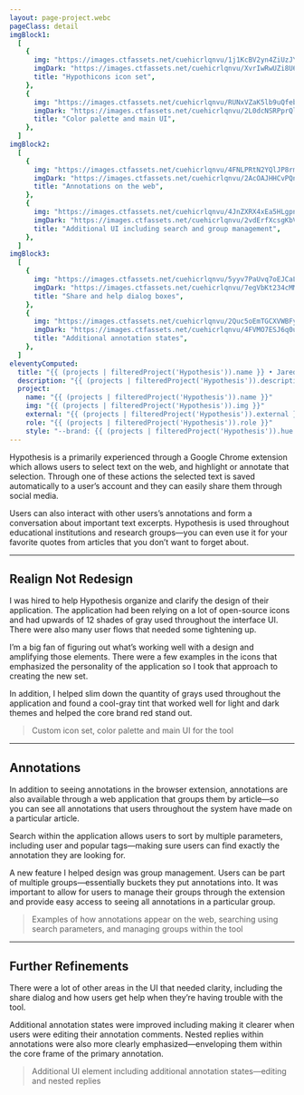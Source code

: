 ```yaml
---
layout: page-project.webc
pageClass: detail
imgBlock1:
  [
    {
      img: "https://images.ctfassets.net/cuehicrlqnvu/1j1KcBV2yn4ZiUzJY0oRit/269bdde9967579dda9adffcea58485e9/hypothesis-1-light.svg",
      imgDark: "https://images.ctfassets.net/cuehicrlqnvu/XvrIwRwUZi8U6IH1GxX18/024f581b438f89e40182e188798112e7/hypothesis-1-dark.svg",
      title: "Hypothicons icon set",
    },
    {
      img: "https://images.ctfassets.net/cuehicrlqnvu/RUNxVZaK5lb9uQfebmORL/e6cedb742ac1667b3f475d5c16fee533/hypothesis-2-light.svg",
      imgDark: "https://images.ctfassets.net/cuehicrlqnvu/2L0dcNSRPprQlybFxTjkKV/33e4ccbad7f0d8ef3f825584f8f7dafe/hypothesis-2-dark.svg",
      title: "Color palette and main UI",
    },
  ]
imgBlock2:
  [
    {
      img: "https://images.ctfassets.net/cuehicrlqnvu/4FNLPRtN2YQlJP8rmJEwxg/d598ffa9f0acee3a4436c1bcfc76d506/hypothesis-3-light.svg",
      imgDark: "https://images.ctfassets.net/cuehicrlqnvu/2AcOAJHHCvPQn0qvmPvnTZ/6022d764e2bd18e6735cd1639f84c38b/hypothesis-3-dark.svg",
      title: "Annotations on the web",
    },
    {
      img: "https://images.ctfassets.net/cuehicrlqnvu/4JnZXRX4xEa5HLgpnIVZm2/91bff02f1d234dd57ddcaf45d33b20d6/hypothesis-4-light.svg",
      imgDark: "https://images.ctfassets.net/cuehicrlqnvu/2vdErfXcsgKbVqiMznXzp4/66d69a08811caae6ff1a5f8be010a869/hypothesis-4-dark.svg",
      title: "Additional UI including search and group management",
    },
  ]
imgBlock3:
  [
    {
      img: "https://images.ctfassets.net/cuehicrlqnvu/5yyv7PaUvq7oEJCaLEnRZM/1127fda1b11743f91023c00b1158d1a8/hypothesis-5-light.svg",
      imgDark: "https://images.ctfassets.net/cuehicrlqnvu/7egVbKt234cMMeMponsIPp/e6f34daf6b667d56c3a7ee4231c3a8b4/hypothesis-5-dark.svg",
      title: "Share and help dialog boxes",
    },
    {
      img: "https://images.ctfassets.net/cuehicrlqnvu/2Quc5oEmTGCXVWBFyJPbIg/46aa90ffd6f5b5bd4d7f2f68fa2efa32/hypothesis-6-light.svg",
      imgDark: "https://images.ctfassets.net/cuehicrlqnvu/4FVMO7ESJ6q0uAiHUDYoSj/338cf2dcaf7634f4223e2c482f6e8054/hypothesis-6-dark.svg",
      title: "Additional annotation states",
    },
  ]
eleventyComputed:
  title: "{{ (projects | filteredProject('Hypothesis')).name }} • Jared Pendergraft"
  description: "{{ (projects | filteredProject('Hypothesis')).description }}"
  project:
    name: "{{ (projects | filteredProject('Hypothesis')).name }}"
    img: "{{ (projects | filteredProject('Hypothesis')).img }}"
    external: "{{ (projects | filteredProject('Hypothesis')).external }}"
    role: "{{ (projects | filteredProject('Hypothesis')).role }}"
    style: "--brand: {{ (projects | filteredProject('Hypothesis')).hue }}"
---
```


Hypothesis is a primarily experienced through a Google Chrome extension which allows users to select text on the web, and highlight or annotate that selection. Through one of these actions the selected text is saved automatically to a user’s account and they can easily share them through social media.

Users can also interact with other users’s annotations and form a conversation about important text excerpts. Hypothesis is used throughout educational institutions and research groups—you can even use it for your favorite quotes from articles that you don’t want to forget about.

---

## Realign Not Redesign

I was hired to help Hypothesis organize and clarify the design of their application. The application had been relying on a lot of open-source icons and had upwards of 12 shades of gray used throughout the interface UI. There were also many user flows that needed some tightening up.

I’m a big fan of figuring out what’s working well with a design and amplifying those elements. There were a few examples in the icons that emphasized the personality of the application so I took that approach to creating the new set.

In addition, I helped slim down the quantity of grays used throughout the application and found a cool-gray tint that worked well for light and dark themes and helped the core brand red stand out.

<project-detail-image-wrap :images="this.imgBlock1" webc:nokeep></project-detail-image-wrap>

> Custom icon set, color palette and main UI for the tool

---

## Annotations

In addition to seeing annotations in the browser extension, annotations are also available through a web application that groups them by article—so you can see all annotations that users throughout the system have made on a particular article.

Search within the application allows users to sort by multiple parameters, including user and popular tags—making sure users can find exactly the annotation they are looking for.

A new feature I helped design was group management. Users can be part of multiple groups—essentially buckets they put annotations into. It was important to allow for users to manage their groups through the extension and provide easy access to seeing all annotations in a particular group.

<project-detail-image-wrap :images="this.imgBlock2" webc:nokeep></project-detail-image-wrap>

> Examples of how annotations appear on the web, searching using search parameters, and managing groups within the tool

---

## Further Refinements

There were a lot of other areas in the UI that needed clarity, including the share dialog and how users get help when they’re having trouble with the tool.

Additional annotation states were improved including making it clearer when users were editing their annotation comments. Nested replies within annotations were also more clearly emphasized—enveloping them within the core frame of the primary annotation.

<project-detail-image-wrap :images="this.imgBlock3" webc:nokeep></project-detail-image-wrap>

> Additional UI element including additional annotation states—editing and nested replies
